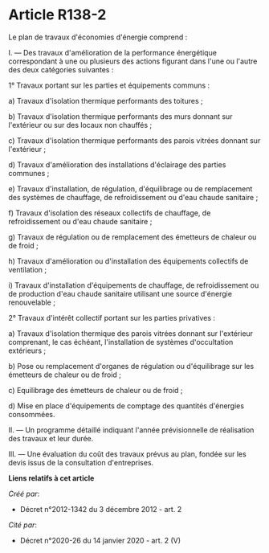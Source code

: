 # Article R138-2

Le plan de travaux d'économies d'énergie comprend : 

I. ― Des travaux d'amélioration de la performance énergétique correspondant à une ou plusieurs des actions figurant dans
l'une ou l'autre des deux catégories suivantes : 

1° Travaux portant sur les parties et équipements communs : 

a) Travaux d'isolation thermique performants des toitures ; 

b) Travaux d'isolation thermique performants des murs donnant sur l'extérieur ou sur des locaux non chauffés ; 

c) Travaux d'isolation thermique performants des parois vitrées donnant sur l'extérieur ; 

d) Travaux d'amélioration des installations d'éclairage des parties communes ; 

e) Travaux d'installation, de régulation, d'équilibrage ou de remplacement des systèmes de chauffage, de refroidissement ou
d'eau chaude sanitaire ; 

f) Travaux d'isolation des réseaux collectifs de chauffage, de refroidissement ou d'eau chaude sanitaire ; 

g) Travaux de régulation ou de remplacement des émetteurs de chaleur ou de froid ; 

h) Travaux d'amélioration ou d'installation des équipements collectifs de ventilation ; 

i) Travaux d'installation d'équipements de chauffage, de refroidissement ou de production d'eau chaude sanitaire utilisant
une source d'énergie renouvelable ; 

2° Travaux d'intérêt collectif portant sur les parties privatives : 

a) Travaux d'isolation thermique des parois vitrées donnant sur l'extérieur comprenant, le cas échéant, l'installation de
systèmes d'occultation extérieurs ; 

b) Pose ou remplacement d'organes de régulation ou d'équilibrage sur les émetteurs de chaleur ou de froid ; 

c) Equilibrage des émetteurs de chaleur ou de froid ; 

d) Mise en place d'équipements de comptage des quantités d'énergies consommées. 

II. ― Un programme détaillé indiquant l'année prévisionnelle de réalisation des travaux et leur durée. 

III. ― Une évaluation du coût des travaux prévus au plan, fondée sur les devis issus de la consultation d'entreprises.

**Liens relatifs à cet article**

_Créé par_:

  - Décret n°2012-1342 du 3 décembre 2012 - art. 2

_Cité par_:

  - Décret n°2020-26 du 14 janvier 2020 - art. 2 (V)
